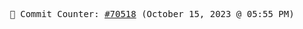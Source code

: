 <p align="center">
    <samp>
        📮 Commit Counter: <a href="https://github.com/Javascript-void0/Javascript-void0/commits/main">#70518</a> (October 15, 2023 @ 05:55 PM)
    </samp>
</p>